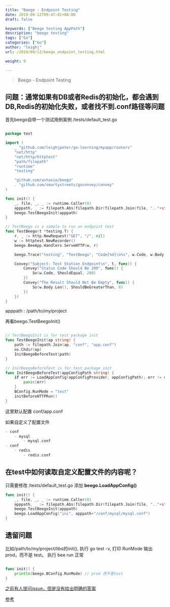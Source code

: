 ```yaml
---
title: "Beego - Endpoint Testing"
date: 2019-09-12T09:47:01+08:00
draft: false

keywords: ["Beego testing AppPath"]
description: "beego testing"
tags: ["Go"]
categories: ["Go"]
author: "leighj"
url: /2019/09/12/beego_endpoint_testing.html

weight: 9

---
```


> Beego - Endpoint Testing

<!--more-->


## 问题：通常如果有DB或者Redis的初始化，都会遇到DB,Redis的初始化失败，或者找不到.conf路径等问题


首先beego自带一个测试用例案例 /tests/default_test.go

```go

package test

import (
    _ "github.com/leighjpeter/go-learning/myapp/routers"
    "net/http"
    "net/http/httptest"
    "path/filepath"
    "runtime"
    "testing"

    "github.com/astaxie/beego"
    . "github.com/smartystreets/goconvey/convey"
)

func init() {
    _, file, _, _ := runtime.Caller(0)
    apppath, _ := filepath.Abs(filepath.Dir(filepath.Join(file, ".."+string(filepath.Separator))))
    beego.TestBeegoInit(apppath)
}

// TestBeego is a sample to run an endpoint test
func TestBeego(t *testing.T) {
    r, _ := http.NewRequest("GET", "/", nil)
    w := httptest.NewRecorder()
    beego.BeeApp.Handlers.ServeHTTP(w, r)

    beego.Trace("testing", "TestBeego", "Code[%d]\n%s", w.Code, w.Body.String())

    Convey("Subject: Test Station Endpoint\n", t, func() {
        Convey("Status Code Should Be 200", func() {
            So(w.Code, ShouldEqual, 200)
        })
        Convey("The Result Should Not Be Empty", func() {
            So(w.Body.Len(), ShouldBeGreaterThan, 0)
        })
    })
}

```

apppath :  /path/to/my/project

再看beego.TestBeegoInit()

```go

// TestBeegoInit is for test package init
func TestBeegoInit(ap string) {
    path := filepath.Join(ap, "conf", "app.conf")
    os.Chdir(ap)
    InitBeegoBeforeTest(path)
}

// InitBeegoBeforeTest is for test package init
func InitBeegoBeforeTest(appConfigPath string) {
    if err := LoadAppConfig(appConfigProvider, appConfigPath); err != nil {
        panic(err)
    }
    BConfig.RunMode = "test"
    initBeforeHTTPRun()
}

```

这里默认配置 conf/app.conf

如果自定义了配置文件

```go
- conf
    - mysql
        - mysql.conf
- conf
    - redis
        - redis.conf
```

## 在test中如何读取自定义配置文件的内容呢？

只需要修改 /tests/default_test.go 添加 **beego.LoadAppConfig()**

```go
func init() {
    _, file, _, _ := runtime.Caller(0)
    apppath, _ := filepath.Abs(filepath.Dir(filepath.Join(file, ".."+string(filepath.Separator))))
    beego.TestBeegoInit(apppath)
    beego.LoadAppConfig("ini", apppath+"/conf/mysql/mysql.conf")
}

```

## 遗留问题

比如/path/to/my/project/libs的init(), 执行 go test -v, 打印 RunMode 输出 prod，而不是 test。
执行 bee run 正常

```go

func init() {
    println(beego.BConfig.RunMode) // prod 而不是test
}

```

[之前有人提问issue，但是没有给出明确的答案](https://github.com/astaxie/beego/issues/1057)

[参考](https://stackoverflow.com/questions/36983078/beego-endpoint-testing)
